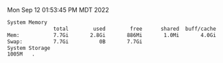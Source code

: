 Mon Sep 12 01:53:45 PM MDT 2022
```bash
System Memory
               total        used        free      shared  buff/cache   available
Mem:           7.7Gi       2.8Gi       886Mi       1.0Mi       4.0Gi       4.6Gi
Swap:          7.7Gi          0B       7.7Gi
System Storage
1005M	.
```
```bash
